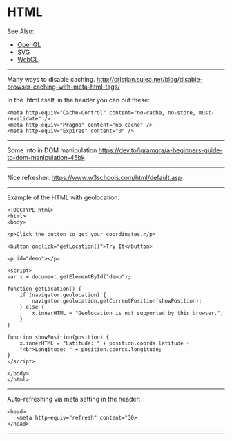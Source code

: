 # HTML

See Also:

- [OpenGL](OpenGL.md)
- [SVG](SVG.md)
- [WebGL](WebGL.md)

---

Many ways to disable caching.
http://cristian.sulea.net/blog/disable-browser-caching-with-meta-html-tags/

In the .html itself, in the header you can put these:

    <meta http-equiv="Cache-Control" content="no-cache, no-store, must-revalidate" />
    <meta http-equiv="Pragma" content="no-cache" />
    <meta http-equiv="Expires" content="0" />

---

Some into in DOM manipulation
https://dev.to/iqramqra/a-beginners-guide-to-dom-manipulation-45bk

---

Nice refresher:
https://www.w3schools.com/html/default.asp

---

Example of the HTML with geolocation:

    <!DOCTYPE html>
    <html>
    <body>

    <p>Click the button to get your coordinates.</p>
    
    <button onclick="getLocation()">Try It</button>
    
    <p id="demo"></p>
    
    <script>
    var x = document.getElementById("demo");
    
    function getLocation() {
        if (navigator.geolocation) {
            navigator.geolocation.getCurrentPosition(showPosition);
        } else { 
            x.innerHTML = "Geolocation is not supported by this browser.";
        }
    }
    
    function showPosition(position) {
        x.innerHTML = "Latitude: " + position.coords.latitude + 
        "<br>Longitude: " + position.coords.longitude;
    }
    </script>
    
    </body>
    </html>

---

Auto-refreshing via meta setting in the header:

    <head>
       <meta http-equiv="refresh" content="30>
    </head>

---

